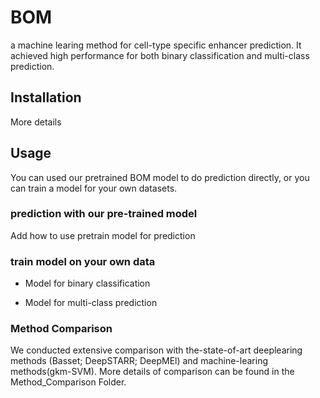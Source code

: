 # BOM
a machine learing method for cell-type specific enhancer prediction.
It achieved high performance for both binary classification and multi-class prediction.

## Installation 
More details

## Usage

You can used our pretrained BOM model to do prediction directly, or you can train a model for your own datasets.

### prediction with our pre-trained model

Add how to use pretrain model for prediction

### train model on your own data

- Model for binary classification

- Model for multi-class prediction



### Method Comparison

We conducted extensive comparison with the-state-of-art deeplearing methods (Basset; DeepSTARR; DeepMEl) and machine-learing methods(gkm-SVM). More details of comparison can be found in the Method_Comparison Folder.


